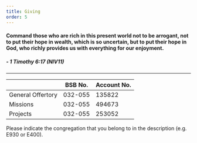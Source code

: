 ```yaml
---
title: Giving 
order: 5
---
```


#### Command those who are rich in this present world not to be arrogant, not to put their hope in wealth, which is so uncertain, but to put their hope in God, who richly provides us with everything for our enjoyment.
##### - 1 Timothy 6:17 (NIV11)

---

|  | BSB No. | Account No. |
| ----------- | ----------- | ----------- |
| General Offertory | 032-055 | 135822 |
| Missions | 032-055 |494673 |
| Projects | 032-055 | 253052|


Please indicate the congregation that you belong to in the description (e.g. E930 or E400).
